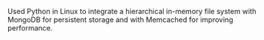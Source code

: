 Used Python in Linux to integrate a hierarchical in-memory file system with MongoDB for persistent storage and with Memcached for improving performance.
